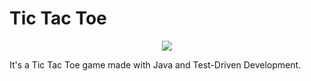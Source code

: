 # Tic Tac Toe 
<p align="center">
  <img src="https://github.com/cvngur/tic-tac-toe/blob/master/images/xox.png">
</p>

It's a Tic Tac Toe game made with Java and Test-Driven Development.
